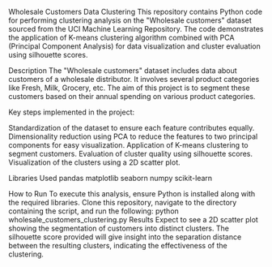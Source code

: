 Wholesale Customers Data Clustering
This repository contains Python code for performing clustering analysis on the "Wholesale customers" dataset sourced from the UCI Machine Learning Repository. The code demonstrates the application of K-means clustering algorithm combined with PCA (Principal Component Analysis) for data visualization and cluster evaluation using silhouette scores.

Description
The "Wholesale customers" dataset includes data about customers of a wholesale distributor. It involves several product categories like Fresh, Milk, Grocery, etc. The aim of this project is to segment these customers based on their annual spending on various product categories.

Key steps implemented in the project:

Standardization of the dataset to ensure each feature contributes equally.
Dimensionality reduction using PCA to reduce the features to two principal components for easy visualization.
Application of K-means clustering to segment customers.
Evaluation of cluster quality using silhouette scores.
Visualization of the clusters using a 2D scatter plot.

Libraries Used
pandas
matplotlib
seaborn
numpy
scikit-learn

How to Run
To execute this analysis, ensure Python is installed along with the required libraries. Clone this repository, navigate to the directory containing the script, and run the following:
python wholesale_customers_clustering.py
Results
Expect to see a 2D scatter plot showing the segmentation of customers into distinct clusters. The silhouette score provided will give insight into the separation distance between the resulting clusters, indicating the effectiveness of the clustering.